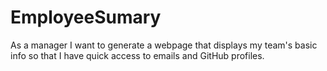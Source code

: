 # EmployeeSumary
As a manager I want to generate a webpage that displays my team's basic info so that I have quick access to emails and GitHub profiles.
